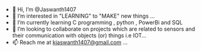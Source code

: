 - 👋 Hi, I’m @Jaswanth1407
- 👀 I’m interested in "LEARNING" to "MAKE" new things ...
- 🌱 I’m currently learning C programming , python , PowerBi and SQL
- 💞️ I’m looking to collaborate on projects which are related to sensors and their communication with objects (or) things i.e IOT...
- 📫  Reach me at kjaswanth1407@gmail.com ...

<!---
Jaswanth1407/Jaswanth1407 is a ✨ special ✨ repository because its `README.md` (this file) appears on your GitHub profile.
You can click the Preview link to take a look at your changes.
--->
